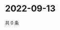 # 2022-09-13

共 0 条

<!-- BEGIN WEIBO -->
<!-- 最后更新时间 Tue Sep 13 2022 12:23:00 GMT+0800 (China Standard Time) -->

<!-- END WEIBO -->
